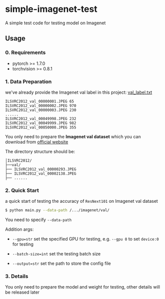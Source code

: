 # simple-imagenet-test
A simple test code for testing model on Imagenet

## Usage
### 0. Requirements
- pytorch >= 1.7.0
- torchvision >= 0.8.1

### 1. Data Preparation
we've already provide the Imagenet val label in this project: [val_label.txt](https://github.com/rentainhe/simple-imagenet-test/blob/master/val_label.txt)
```
ILSVRC2012_val_00000001.JPEG 65
ILSVRC2012_val_00000002.JPEG 970
ILSVRC2012_val_00000003.JPEG 230
......
ILSVRC2012_val_00049998.JPEG 232
ILSVRC2012_val_00049999.JPEG 982
ILSVRC2012_val_00050000.JPEG 355
```
You only need to prepare the __Imagenet val dataset__ which you can download from [official website](https://www.image-net.org/)

The directory structure should be:
```
│ILSVRC2012/
├──val/
├── ILSVRC2012_val_00000293.JPEG
├── ILSVRC2012_val_00002138.JPEG
├── ......
```

### 2. Quick Start
a quick start of testing the accuracy of `ResNext101` on Imagenet val dataset
```bash
$ python main.py --data-path /.../imagenet/val/
```
You need to specify `--data-path`

Addition args:
- `--gpu=str` set the specified GPU for testing, e.g. `--gpu 0` to set `device:0` for testing

- `--batch-size=int` set the testing batch size

- `--output=str` set the path to store the config file

### 3. Details
You only need to prepare the model and weight for testing, other details will be released later
